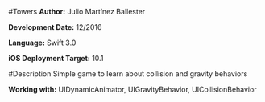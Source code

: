 #Towers
**Author:** Julio Martínez Ballester

**Development Date:** 12/2016

**Language:** Swift 3.0

**iOS Deployment Target:** 10.1

#Description
Simple game to learn about collision and gravity behaviors

**Working with:** UIDynamicAnimator, UIGravityBehavior, UICollisionBehavior